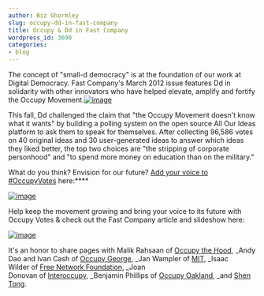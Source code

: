 ```yaml
---
author: Biz Ghormley
slug: occupy-dd-in-fast-company
title: Occupy & Dd in Fast Company
wordpress_id: 3690
categories:
- blog
---
```


The concept of "small-d democracy" is at the foundation of our work at Digital Democracy. Fast Company's March 2012 issue features Dd in solidarity with other innovators who have helped elevate, amplify and fortify the Occupy Movement.[![image](http://farm8.staticflickr.com/7194/6876885035_b84c7e84df_b.jpg)](http://www.fastcompany.com/most-innovative-companies/2012/occupy-movement)




This fall, Dd challenged the claim that "the Occupy Movement doesn't know what it wants" by building a polling system on the open source All Our Ideas platform to ask them to speak for themselves. After collecting 96,586 votes on 40 original ideas and 30 user-generated ideas to answer which ideas they liked better, the top two choices are "the stripping of corporate personhood" and "to spend more money on education than on the military."

What do you think? Envision for our future? [Add your voice to #OccupyVotes](http://www.allourideas.org/occupywallstreet?info=digidem) here:****

[![image](http://farm7.staticflickr.com/6229/6390326629_a3f1f1006b_b.jpg)](http://www.allourideas.org/occupywallstreet?info=digidem)

Help keep the movement growing and bring your voice to its future with Occupy Votes & check out the Fast Company article and slideshow here:

[![image](http://farm8.staticflickr.com/7192/6876885463_8b53356cdc_b.jpg)](http://www.fastcompany.com/most-innovative-companies/2012/occupy-movement#slideshow)




It's an honor to share pages with Malik Rahsaan of [Occupy the Hood](http://www.officialoccupythehood.org/), _Andy Dao and Ivan Cash of [Occupy George](http://occupygeorge.com/), _Jan Wampler of [MIT](http://architecture.mit.edu/faculty/jan-wampler), _Isaac Wilder of [Free Network Foundation](http://freenetworkfoundation.org/), _Joan Donovan of [Interoccupy](http://interoccupy.org/), _Benjamin Phillips of [Occupy Oakland](http://occupyoakland.org/), _and [Shen Tong](https://twitter.com/#!/shentong).







